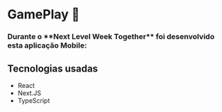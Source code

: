 <h1>GamePlay 🚀</h1>

<h3>Durante o **Next Level Week Together** foi desenvolvido esta aplicação Mobile:</h3>

<h2> Tecnologias usadas </h2>

- React
- Next.JS
- TypeScript
